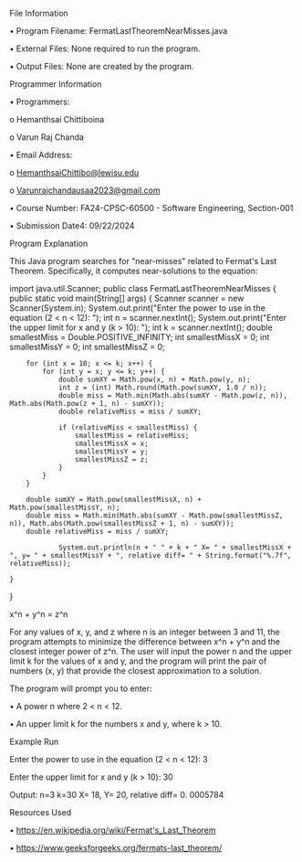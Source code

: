 File Information


•	Program Filename: FermatLastTheoremNearMisses.java


•	External Files: None required to run the program.


•	Output Files: None are created by the program.


Programmer Information

•	Programmers:

o	Hemanthsai Chittiboina

o	Varun Raj Chanda

•	Email Address:

o	HemanthsaiChittibo@lewisu.edu

o	Varunrajchandausaa2023@gmail.com

•	Course Number: FA24-CPSC-60500 - Software Engineering, Section-001 

•	Submission Date4:  09/22/2024

Program Explanation

This Java program searches for "near-misses" related to Fermat's Last Theorem. Specifically, it computes near-solutions to the equation:

import java.util.Scanner;
public class FermatLastTheoremNearMisses {
    public static void main(String[] args) {
        Scanner scanner = new Scanner(System.in);
        System.out.print("Enter the power to use in the equation (2 < n < 12): ");
        int n = scanner.nextInt();
        System.out.print("Enter the upper limit for x and y (k > 10): ");
        int k = scanner.nextInt();
        double smallestMiss = Double.POSITIVE_INFINITY;
        int smallestMissX = 0;
        int smallestMissY = 0;
        int smallestMissZ = 0;

        for (int x = 10; x <= k; x++) {
            for (int y = x; y <= k; y++) {
                double sumXY = Math.pow(x, n) + Math.pow(y, n);
                int z = (int) Math.round(Math.pow(sumXY, 1.0 / n));
                double miss = Math.min(Math.abs(sumXY - Math.pow(z, n)), Math.abs(Math.pow(z + 1, n) - sumXY));
                double relativeMiss = miss / sumXY;

                if (relativeMiss < smallestMiss) {
                    smallestMiss = relativeMiss;
                    smallestMissX = x;
                    smallestMissY = y;
                    smallestMissZ = z;
                }
            }
        }

        double sumXY = Math.pow(smallestMissX, n) + Math.pow(smallestMissY, n);
        double miss = Math.min(Math.abs(sumXY - Math.pow(smallestMissZ, n)), Math.abs(Math.pow(smallestMissZ + 1, n) - sumXY));
        double relativeMiss = miss / sumXY;

                System.out.println(n + " " + k + " X= " + smallestMissX + ", y= " + smallestMissY + ", relative diff= " + String.format("%.7f", relativeMiss));

    }
}



x^n + y^n = z^n

For any values of x, y, and z where n is an integer between 3 and 11, the program attempts to minimize the difference between x^n + y^n and the closest integer power of z^n. The user will input the power n and the upper limit k for the values of x and y, and the program will print the pair of numbers (x, y) that provide the closest approximation to a solution.


The program will prompt you to enter:

•	A power n where 2 < n < 12.

•	An upper limit k for the numbers x and y, where k > 10.

Example Run

Enter the power to use in the equation (2 < n < 12): 3

Enter the upper limit for x and y (k > 10): 30

Output: n=3 k=30 X= 18, Y= 20, relative diff= 0. 0005784


Resources Used

•	https://en.wikipedia.org/wiki/Fermat's_Last_Theorem

•	https://www.geeksforgeeks.org/fermats-last_theorem/
